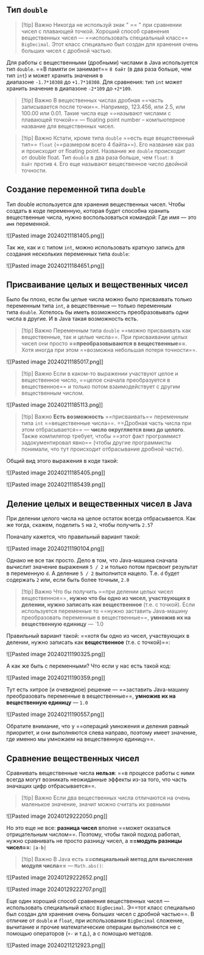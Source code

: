 ## Тип `double`

> [!tip] Важно
> Никогда не используй знак " == " при сравнении чисел с плавающей точкой.
> Хороший способ сравнения вещественных чисел — ==использовать специальный класс== `BigDecimal`. Этот класс специально был создан для хранения очень больших чисел с дробной частью.

Для работы с вещественными (дробными) числами в Java используется тип `double`. ==В памяти он занимает== `8 байт` (в два раза больше, чем тип `int`) и может хранить значения в диапазоне `-1.7*10308` до `+1.7*10308`. Для сравнения: тип `int` может хранить значение в диапазоне `-2*109` до `+2*109`.

> [!tip] Важно
> В вещественных числах дробная ==часть записывается после точки==. Например, 123.456, или 2.5, или 100.00 или 0.01. Такие числа еще ==называют числами с плавающей точкой== — floating point number – компьютерное название для вещественных чисел.

> [!tip] Важно
> Кстати, кроме типа `double` ==есть еще вещественный тип== `float` (==размером всего 4 байта==). Его название как раз и происходит от floating point. Название же `double` происходит от double float. Тип `double` в два раза больше, чем `float`: `8 байт` против `4`. Его еще называют вещественное число двойной точности.

## Создание переменной типа `double`

Тип double используется для хранения вещественных чисел. Чтобы создать в коде переменную, которая будет способна хранить вещественные числа, нужно воспользоваться командой:
Где имя — это `имя` переменной.

![[Pasted image 20240211181405.png]]

Так же, как и с типом `int`, можно использовать краткую запись для создания нескольких переменных типа `double`:

![[Pasted image 20240211184651.png]]

## Присваивание целых и вещественных чисел

Было бы плохо, если бы целые числа можно было присваивать только переменным типа `int`, а вещественные — только переменным типа `double`. Хотелось бы иметь возможность преобразовывать одни числа в другие. И в Java такая возможность есть.

> [!tip] Важно
> Переменным типа `double` ==можно присваивать как вещественные, так и целые числа==. При присваивании целых чисел они просто **==преобразовываются в вещественные==**. Хотя иногда при этом ==возможна небольшая потеря точности==.

![[Pasted image 20240211185017.png]]

> [!tip] Важно
> Если в каком-то выражении участвуют целое и вещественное число, ==целое сначала преобразуется в вещественное== и только потом взаимодействует с другим вещественным числом.

![[Pasted image 20240211185113.png]]

> [!tip] Важно
> **Есть возможность** ==присваивать== переменным типа `int` ==вещественные числа==. ==Дробная часть числа при этом отбрасывается== — **число округляется вниз до целого**.
> Также компилятор требует, чтобы ==этот факт программист задокументировал явно== (чтобы другие программисты понимали, что тут происходит отбрасывание дробной части).

Общий вид этого выражения в коде такой:

![[Pasted image 20240211185405.png]]

![[Pasted image 20240211185439.png]]

## Деление целых и вещественных чисел в Java

При делении целого числа на целое остаток всегда отбрасывается. Как же тогда, скажем, поделить `5` на `2`, чтобы получить `2.5`?

Поначалу кажется, что правильный вариант такой:

![[Pasted image 20240211190104.png]]

Однако не все так просто. Дело в том, что Java-машина сначала вычислит значение выражения `5 / 2` и только потом присвоит результат в переменную `d`. А деление `5 / 2` выполнится нацело. Т.е. `d` будет содержать `2` или, если быть более точным, `2.0`

> [!tip] Важно
> Что бы получить ==при делении целых чисел вещественное==, **нужно что бы  одно из чисел, участвующих в делении, нужно записать как вещественное** (т.е. с точкой).
> Если используется переменные то ==нужно заставить Java-машину преобразовать переменные в вещественные==, **умножив их на вещественную единицу** — `1.0


Правильный вариант такой: ==хотя бы одно из чисел, участвующих в делении, нужно записать как **вещественное** (т.е. с точкой)==:

![[Pasted image 20240211190325.png]]

А как же быть с переменными? Что если у нас есть такой код:

![[Pasted image 20240211190359.png]]

Тут есть хитрое (и очевидное) решение — ==заставить Java-машину преобразовать переменные в вещественные==, **умножив их на вещественную единицу** — `1.0`

![[Pasted image 20240211190557.png]]

Обратите внимание, что у ==операций умножения и деления равный приоритет, и они выполняются слева направо, поэтому имеет значение, где именно мы умножаем на вещественную единицу==.

## Сравнение вещественных чисел
Сравнивать вещественные числа **нельзя**: ==в процессе работы с ними всегда могут возникать неожиданные эффекты из-за того, что часть значащих цифр отбрасывается==.

> [!tip] Важно
> Если два вещественных числа отличаются на очень маленькое значение, значит можно считать их равными

![[Pasted image 20240129222050.png]]

 Но это еще не все: **разница чисел** вполне ==может оказаться отрицательным числом==. Поэтому, чтобы такой подход работал, нужно сравнивать не просто разницу чисел, а **==модуль разницы чисел==**: `|a-b|`

> [!tip] Важно
>В Java есть **==специальный метод для вычисления модуля числа==** — `Math.abs()`:

![[Pasted image 20240129222652.png]]

![[Pasted image 20240129222707.png]]

Еще один хороший способ сравнения вещественных чисел — использовать специальный класс `BigDecimal`. Э==тот класс специально был создан для хранения очень больших чисел с дробной частью==. В отличие от `double` и `float`, при использовании `BigDecimal` сложение, вычитание и прочие математические операции выполняются не с помощью операторов (`+-` и т.д.), а с помощью методов.

![[Pasted image 20240211212923.png]]

